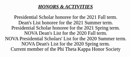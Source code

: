 <html>

<head>
<meta http-equiv=Content-Type content="text/html; charset=windows-1252">
<meta name=Generator content="Microsoft Word 15 (filtered)">
<style>
<!--
 /* Font Definitions */
 @font-face
	{font-family:"Cambria Math";
	panose-1:2 4 5 3 5 4 6 3 2 4;}
@font-face
	{font-family:Cambria;
	panose-1:2 4 5 3 5 4 6 3 2 4;}
 /* Style Definitions */
 p.MsoNormal, li.MsoNormal, div.MsoNormal
	{margin-top:0in;
	margin-right:0in;
	margin-bottom:.15pt;
	margin-left:1.2pt;
	text-indent:-.5pt;
	line-height:107%;
	font-size:12.0pt;
	font-family:"Cambria",serif;
	color:black;}
h1
	{mso-style-link:"Heading 1 Char";
	margin-top:0in;
	margin-right:0in;
	margin-bottom:0in;
	margin-left:1.2pt;
	text-indent:-.5pt;
	line-height:107%;
	page-break-after:avoid;
	font-size:12.0pt;
	font-family:"Cambria",serif;
	color:black;}
span.Heading1Char
	{mso-style-name:"Heading 1 Char";
	mso-style-link:"Heading 1";
	font-family:"Cambria",serif;
	color:black;
	font-weight:bold;}
.MsoChpDefault
	{font-family:"Calibri",sans-serif;}
.MsoPapDefault
	{margin-bottom:8.0pt;
	line-height:107%;}
@page WordSection1
	{size:8.5in 11.0in;
	margin:1.0in 52.55pt 1.0in 34.55pt;}
div.WordSection1
	{page:WordSection1;}
-->
</style>

</head>

<body lang=EN-US style='word-wrap:break-word'>

<div class=WordSection1>

<h1 align=center style='margin-left:.5pt;text-align:center'><i><u>HONORS &amp;
ACTIVITIES</u></i></h1>

<p class=MsoNormal>&nbsp;</p>

<p class=MsoNormal align=center style='text-align:center'>Presidential Scholar
honoree for the 2021 Fall term.</p>

<p class=MsoNormal align=center style='text-align:center'>Dean's List honoree
for the 2021 Summer term.</p>

<p class=MsoNormal align=center style='text-align:center'>Presidential Scholar
honoree for the 2021 Spring term.</p>

<p class=MsoNormal align=center style='text-align:center'>NOVA Dean's List for
the 2020 Fall term.</p>

<p class=MsoNormal align=center style='text-align:center'>NOVA Presidential
Scholars' List for the 2020 Summer term.</p>

<p class=MsoNormal align=center style='text-align:center'>NOVA Dean's List for
the 2020 Spring term.</p>

<p class=MsoNormal align=center style='text-align:center'>Current member of the
Phi Theta Kappa Honor Society</p>

<p class=MsoNormal>&nbsp;</p>

</div>

</body>

</html>

